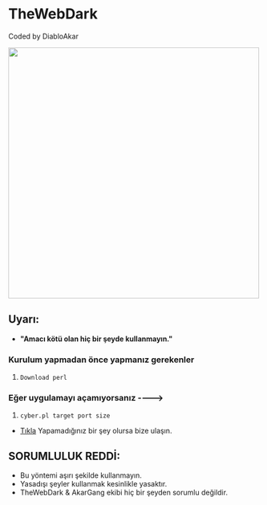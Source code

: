 # TheWebDark
Coded by DiabloAkar

<img src="https://media.discordapp.net/attachments/860280965799870464/872048664145707018/standard_1.gif" width="500" />

## Uyarı:

-  **"Amacı kötü olan hiç bir şeyde kullanmayın."** 


### Kurulum yapmadan önce yapmanız gerekenler

1. `Download perl`
### Eğer uygulamayı açamıyorsanız ---->
1. `cyber.pl target port size`


-  [Tıkla](https://discord.gg/akargang) Yapamadığınız bir şey olursa bize ulaşın.


## SORUMLULUK REDDİ:
- Bu yöntemi aşırı şekilde kullanmayın.
- Yasadışı şeyler kullanmak kesinlikle yasaktır.
- TheWebDark & AkarGang ekibi hiç bir şeyden sorumlu değildir.


